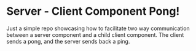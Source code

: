 # Server - Client Component Pong!

Just a simple repo showcasing how to facilitate two way communication between a server component and a child client component. The client sends a pong, and the server sends back a ping.

